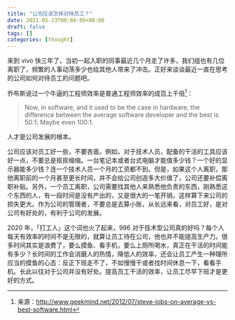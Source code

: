 ```yaml
---
title: "公司应该怎样对待员工？"
date: 2021-05-23T00:04:09+08:00
draft: false
tags: []
categories: [thought]
---
```


来到 vivo 快三年了，当初一起入职的同事最近几个月走了许多，我们组也有几位离职了，频繁的人事动荡多少也给其他人带来了冲击。正好来谈谈最近一直在思考的公司如何对待员工的问题吧。

<!--more-->

乔布斯说过一个牛逼的工程师效率是普通工程师效率的成百上千倍[^1]：

> Now, in software, and it used to be the case in hardware, the difference between the average software developer and the best is 50:1; Maybe even 100:1.

人才是公司发展的根本。

公司应该对员工好一些，不要吝啬。例如，对于技术人员，配备的干活的工具应该好一点，不要总是抠抠缩缩。一台笔记本或者台式电脑才能值多少钱？一个好的显示器能多少钱？连一个技术人员一个月的工资都不到。但是，如果这个人离职，那他离职前的一个月甚至更长时间，并不会给公司创造多大价值了，公司还要补偿离职补贴。另外，一个员工离职，公司需要找其他人来熟悉他负责的东西，刚熟悉这个东西的人，有一段时间是没有产出的，又是很大的一笔开销，这样算下来公司的损失更大。作为公司的管理者，不要总是去算小账，从长远来看，对员工好，是对公司有好处的，有利于公司的发展。

2020 年，「打工人」这个词也火了起来，996 对于技术型公司真的好吗？每个人每天有效率的时间不是无限的，就算让员工待在公司，他也并不能提高生产力。很多时间其实是浪费了，要么摸鱼、看手机，要么上厕所喝水，真正在干活的时间能有多少？长时间的工作会消磨人的热情，降低人的效率，还会让员工产生一种理所应当的摸鱼的心态：反正下班走不了，不如慢慢干或者找时间休息一下，看看手机。长此以往对于公司并没有好处。提高员工干活的效率，让员工尽早下班才是更好的方式。

[^1]: 来源：http://www.geekmind.net/2012/07/steve-jobs-on-average-vs-best-software.html
